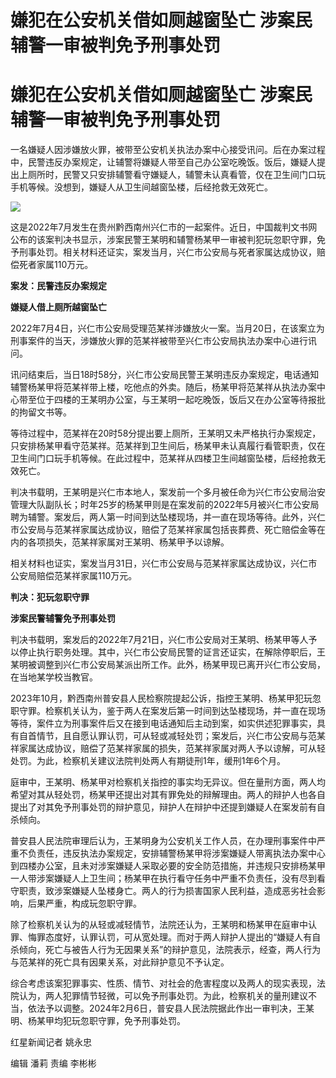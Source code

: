 # 嫌犯在公安机关借如厕越窗坠亡 涉案民辅警一审被判免予刑事处罚

# 嫌犯在公安机关借如厕越窗坠亡 涉案民辅警一审被判免予刑事处罚

一名嫌疑人因涉嫌放火罪，被带至公安机关执法办案中心接受讯问。后在办案过程中，民警违反办案规定，让辅警将嫌疑人带至自己办公室吃晚饭。饭后，嫌疑人提出上厕所时，民警又只安排辅警看守嫌疑人，辅警未认真看管，仅在卫生间门口玩手机等候。没想到，嫌疑人从卫生间越窗坠楼，后经抢救无效死亡。

![](https://inews.gtimg.com/om_bt/OqcT9GN7VQWx57Ka3KhW4enrjwftc0ixdrzrp89aXrzs4AA/1000)

这是2022年7月发生在贵州黔西南州兴仁市的一起案件。近日，中国裁判文书网公布的该案判决书显示，涉案民警王某明和辅警杨某甲一审被判犯玩忽职守罪，免予刑事处罚。相关材料还证实，案发当月，兴仁市公安局与死者家属达成协议，赔偿死者家属110万元。

**案发：民警违反办案规定**

**嫌疑人借上厕所越窗坠亡**

2022年7月4日，兴仁市公安局受理范某祥涉嫌放火一案。当月20日，在该案立为刑事案件的当天，涉嫌放火罪的范某祥被带至兴仁市公安局执法办案中心进行讯问。

讯问结束后，当日18时58分，兴仁市公安局民警王某明违反办案规定，电话通知辅警杨某甲将范某祥带上楼，吃他点的外卖。随后，杨某甲将范某祥从执法办案中心带至位于四楼的王某明办公室，与王某明一起吃晚饭，饭后又在办公室等待报批的拘留文书等。

等待过程中，范某祥在20时58分提出要上厕所，王某明又未严格执行办案规定，只安排杨某甲看守范某祥。范某祥到卫生间后，杨某甲未认真履行看管职责，仅在卫生间门口玩手机等候。在此过程中，范某祥从四楼卫生间越窗坠楼，后经抢救无效死亡。

判决书载明，王某明是兴仁市本地人，案发前一个多月被任命为兴仁市公安局治安管理大队副队长；时年25岁的杨某甲则是在案发前的2022年5月被兴仁市公安局聘为辅警。案发后，两人第一时间到达坠楼现场，并一直在现场等待。此外，兴仁市公安局与范某祥家属达成协议，赔偿了范某祥家属包括丧葬费、死亡赔偿金等在内的各项损失，范某祥家属对王某明、杨某甲予以谅解。

相关材料也证实，案发当月31日，兴仁市公安局与范某祥家属达成协议，兴仁市公安局赔偿范某祥家属110万元。

**判决：犯玩忽职守罪**

**涉案民警辅警免予刑事处罚**

判决书载明，案发后的2022年7月21日，兴仁市公安局对王某明、杨某甲等人予以停止执行职务处理。其中，兴仁市公安局民警的证言还证实，在解除停职后，王某明被调整到兴仁市公安局某派出所工作。此外，杨某甲现已离开兴仁市公安局，在当地某学校当教官。

2023年10月，黔西南州普安县人民检察院提起公诉，指控王某明、杨某甲犯玩忽职守罪。检察机关认为，鉴于两人在案发后第一时间到达坠楼现场，并一直在现场等待，案件立为刑事案件后又在接到电话通知后主动到案，如实供述犯罪事实，具有自首情节，且自愿认罪认罚，可从轻或减轻处罚；案发后，兴仁市公安局与范某祥家属达成协议，赔偿了范某祥家属的损失，范某祥家属对两人予以谅解，可从轻处罚。为此，检察机关建议法院判处两人有期徒刑1年，缓刑1年6个月。

庭审中，王某明、杨某甲对检察机关指控的事实均无异议。但在量刑方面，两人均希望对其从轻处罚，杨某甲还提出对其有罪免处的辩解理由。两人的辩护人也各自提出了对其免予刑事处罚的辩护意见，辩护人在辩护中还提到嫌疑人在案发前有自杀倾向。

普安县人民法院审理后认为，王某明身为公安机关工作人员，在办理刑事案件中严重不负责任，违反执法办案规定，安排辅警杨某甲将涉案嫌疑人带离执法办案中心到四楼办公室，且未对涉案嫌疑人采取必要的安全防范措施，并违规只安排杨某甲一人带涉案嫌疑人上卫生间；杨某甲在执行看守任务中严重不负责任，没有尽到看守职责，致涉案嫌疑人坠楼身亡。两人的行为损害国家人民利益，造成恶劣社会影响，后果严重，构成玩忽职守罪。

除了检察机关认为的从轻或减轻情节，法院还认为，王某明和杨某甲在庭审中认罪、悔罪态度好，认罪认罚，可从宽处理。而对于两人辩护人提出的“嫌疑人有自杀倾向，死亡与被告人行为无因果关系”的辩护意见，法院表示，经查，两人行为与范某祥的死亡具有因果关系，对此辩护意见不予认定。

综合考虑该案犯罪事实、性质、情节、对社会的危害程度以及两人的现实表现，法院认为，两人犯罪情节轻微，可以免予刑事处罚。为此，检察机关的量刑建议不当，依法予以调整。2024年2月6日，普安县人民法院据此作出一审判决，王某明、杨某甲均犯玩忽职守罪，免予刑事处罚。

红星新闻记者 姚永忠

编辑 潘莉 责编 李彬彬

